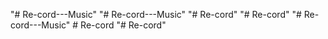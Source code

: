 "# Re-cord---Music" 
"# Re-cord---Music" 
"# Re-cord" 
"# Re-cord" 
"# Re-cord---Music" 
#   R e - c o r d  
 "# Re-cord" 

